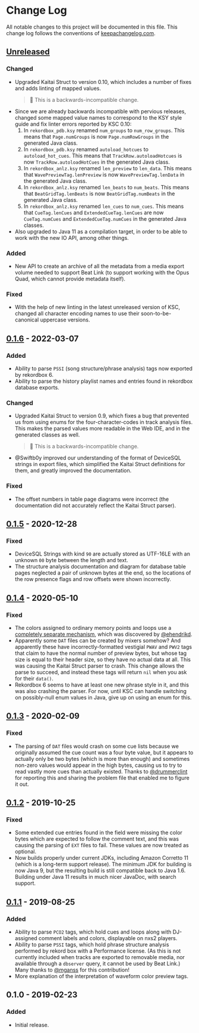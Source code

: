 # Change Log

All notable changes to this project will be documented in this file.
This change log follows the conventions of
[keepachangelog.com](http://keepachangelog.com/).

## [Unreleased][unreleased]

### Changed

- Upgraded Kaitai Struct to version 0.10, which includes a number of
  fixes and adds linting of mapped values.
  > :wrench:  This is a backwards-incompatible change.
- Since we are already backwards incompatible with pervious releases,
  changed some mapped value names to correspond to
  the KSY style guide and fix linter errors reported by KSC 0.10:
  1. In `rekordbox_pdb.ksy` renamed `num_groups` to `num_row_groups`.
     This means that `Page.numGroups` is now `Page.numRowGroups` in
     the generated Java class.
  2. In `rekordbox_pdb.ksy` renamed `autoload_hotcues` to `autoload_hot_cues`.
     This means that `TrackRow.autoloadHotcues` is now
     `TrackRow.autoloadHotCues` in the generated Java class.
  3. In `rekordbox_anlz.ksy` renamed `len_preview` to `len_data`.
     This means that `WavePreviewTag.lenPreview` is now
     `WavePreviewTag.lenData` in the generated Java class.
  4. In `rekordbox_anlz.ksy` renamed `len_beats` to `num_beats`.
     This means that `BeatGridTag.lenBeats` is now
     `BeatGridTag.numBeats` in the generated Java class.
  5. In `rekordbox_anlz.ksy` renamed `len_cues` to `num_cues`.
     This means that `CueTag.lenCues` and `ExtendedCueTag.lenCues` are now
     `CueTag.numCues` and `ExtendedCueTag.numCues` in the generated Java
     classes.
- Also upgraded to Java 11 as a compilation target, in order to be able to work with the new IO API, among other things.

### Added

- New API to create an archive of all the metadata from a media export volume needed to support Beat Link (to support working with the Opus Quad, which cannot provide metadata itself).

### Fixed

- With the help of new linting in the latest unreleased version of KSC,
  changed all character encoding names to use their soon-to-be-canonical
  uppercase versions.


## [0.1.6] - 2022-03-07

### Added

- Ability to parse `PSSI` (song structure/phrase analysis) tags now
  exported by rekordbox 6.
- Ability to parse the history playlist names and entries found in
  rekordbox database exports.

### Changed

- Upgraded Kaitai Struct to version 0.9, which fixes a bug that
  prevented us from using enums for the four-character-codes in
  track analysis files. This makes the parsed values more readable
  in the Web IDE, and in the generated classes as well.
  > :wrench:  This is a backwards-incompatible change.
- @Swiftb0y improved our understanding of the format of DeviceSQL
  strings in export files, which simplified the Kaitai Struct
  definitions for them, and greatly improved the documentation.

### Fixed

- The offset numbers in table page diagrams were incorrect (the
  documentation did not accurately reflect the Kaitai Struct parser).

## [0.1.5] - 2020-12-28

### Fixed

- DeviceSQL Strings with kind `90` are actually stored as UTF-16LE with
  an unknown `00` byte between the length and text.
- The structure analysis documentation and diagram for database table
  pages neglected a pair of unknown bytes at the end, so the locations
  of the row presence flags and row offsets were shown incorrectly.

## [0.1.4] - 2020-05-10

### Fixed

- The colors assigned to ordinary memory points and loops use
  a [completely separate mechanism](https://github.com/Deep-Symmetry/crate-digger/pull/13),
  which was discovered by [@ehendrikd](https://github.com/ehendrikd).
- Apparently some `DAT` files can be created by mixers somehow? And
  apparently these have incorrectly-formatted vestigial `PWAV` and
  `PWV2` tags that claim to have the normal number of preview bytes,
  but whose tag size is equal to their header size, so they have no
  actual data at all. This was causing the Kaitai Struct parser to
  crash. This change allows the parse to succeed, and instead these
  tags will return `nil` when you ask for their `data()`.
- Rekordbox 6 seems to have at least one new phrase style in it, and
  this was also crashing the parser. For now, until KSC can handle
  switching on possibly-null enum values in Java, give up on using an
  enum for this.


## [0.1.3] - 2020-02-09

### Fixed

- The parsing of `DAT` files would crash on some cue lists because we
  originally assumed the cue count was a four byte value, but it
  appears to actually only be two bytes (which is more than enough)
  and sometimes non-zero values would appear in the high bytes,
  causing us to try to read vastly more cues than actually existed.
  Thanks to [@drummerclint](https://github.com/drummerclint) for
  reporting this and sharing the problem file that enabled me to
  figure it out.


## [0.1.2] - 2019-10-25

### Fixed

- Some extended cue entries found in the field were missing the color
  bytes which are expected to follow the comment text, and this was
  causing the parsing of `EXT` files to fail. These values are now
  treated as optional.
- Now builds properly under current JDKs, including Amazon Corretto 11
  (which is a long-term support release). The minimum JDK for building
  is now Java 9, but the resulting build is still compatible back to
  Java 1.6. Building under Java 11 results in much nicer JavaDoc, with
  search support.


## [0.1.1] - 2019-08-25

### Added

- Ability to parse `PCO2` tags, which hold cues and loops along with
  DJ-assigned comment labels and colors, displayable on nxs2 players.
- Ability to parse `PSSI` tags, which hold phrase structure analysis
  performed by rekord box with a Performance license. (As this is not
  currently included when tracks are exported to removable media,
  nor available through a `dbserver` query, it cannot be used by
  Beat Link.) Many thanks to [@mganss](https://github.com/mganss) for
  this contribution!
- More explanation of the interpretation of waveform color preview
  tags.


## 0.1.0 - 2019-02-23

### Added

- Initial release.


[unreleased]: https://github.com/Deep-Symmetry/crate-digger/compare/v0.1.6...HEAD
[0.1.6]: https://github.com/Deep-Symmetry/crate-digger/compare/v0.1.5...v0.1.6
[0.1.5]: https://github.com/Deep-Symmetry/crate-digger/compare/v0.1.4...v0.1.5
[0.1.4]: https://github.com/Deep-Symmetry/crate-digger/compare/v0.1.3...v0.1.4
[0.1.3]: https://github.com/Deep-Symmetry/crate-digger/compare/v0.1.2...v0.1.3
[0.1.2]: https://github.com/Deep-Symmetry/crate-digger/compare/v0.1.1...v0.1.2
[0.1.1]: https://github.com/Deep-Symmetry/crate-digger/compare/v0.1.0...v0.1.1
